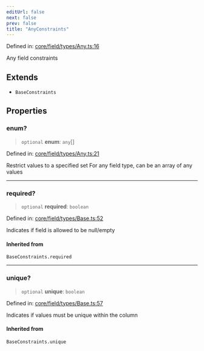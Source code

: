 ```yaml
---
editUrl: false
next: false
prev: false
title: "AnyConstraints"
---
```


Defined in: [core/field/types/Any.ts:16](https://github.com/datisthq/dpkit/blob/7a3ebb9422265a09d2e84e0952d10e0101139f80/core/field/types/Any.ts#L16)

Any field constraints

## Extends

- `BaseConstraints`

## Properties

### enum?

> `optional` **enum**: `any`[]

Defined in: [core/field/types/Any.ts:21](https://github.com/datisthq/dpkit/blob/7a3ebb9422265a09d2e84e0952d10e0101139f80/core/field/types/Any.ts#L21)

Restrict values to a specified set
For any field type, can be an array of any values

***

### required?

> `optional` **required**: `boolean`

Defined in: [core/field/types/Base.ts:52](https://github.com/datisthq/dpkit/blob/7a3ebb9422265a09d2e84e0952d10e0101139f80/core/field/types/Base.ts#L52)

Indicates if field is allowed to be null/empty

#### Inherited from

`BaseConstraints.required`

***

### unique?

> `optional` **unique**: `boolean`

Defined in: [core/field/types/Base.ts:57](https://github.com/datisthq/dpkit/blob/7a3ebb9422265a09d2e84e0952d10e0101139f80/core/field/types/Base.ts#L57)

Indicates if values must be unique within the column

#### Inherited from

`BaseConstraints.unique`
